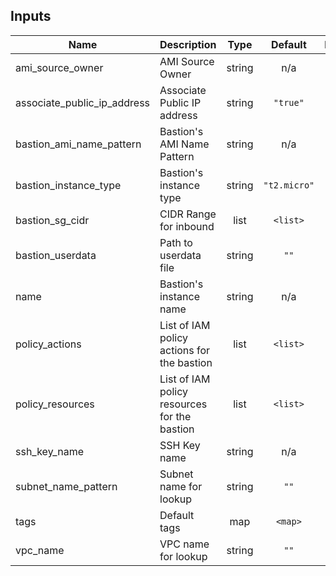 ## Inputs

| Name | Description | Type | Default | Required |
|------|-------------|:----:|:-----:|:-----:|
| ami\_source\_owner | AMI Source Owner | string | n/a | yes |
| associate\_public\_ip\_address | Associate Public IP address | string | `"true"` | no |
| bastion\_ami\_name\_pattern | Bastion's AMI Name Pattern | string | n/a | yes |
| bastion\_instance\_type | Bastion's instance type | string | `"t2.micro"` | no |
| bastion\_sg\_cidr | CIDR Range for inbound | list | `<list>` | no |
| bastion\_userdata | Path to userdata file | string | `""` | no |
| name | Bastion's instance name | string | n/a | yes |
| policy\_actions | List of IAM policy actions for the bastion | list | `<list>` | no |
| policy\_resources | List of IAM policy resources for the bastion | list | `<list>` | no |
| ssh\_key\_name | SSH Key name | string | n/a | yes |
| subnet\_name\_pattern | Subnet name for lookup | string | `""` | no |
| tags | Default tags | map | `<map>` | no |
| vpc\_name | VPC name for lookup | string | `""` | no |

